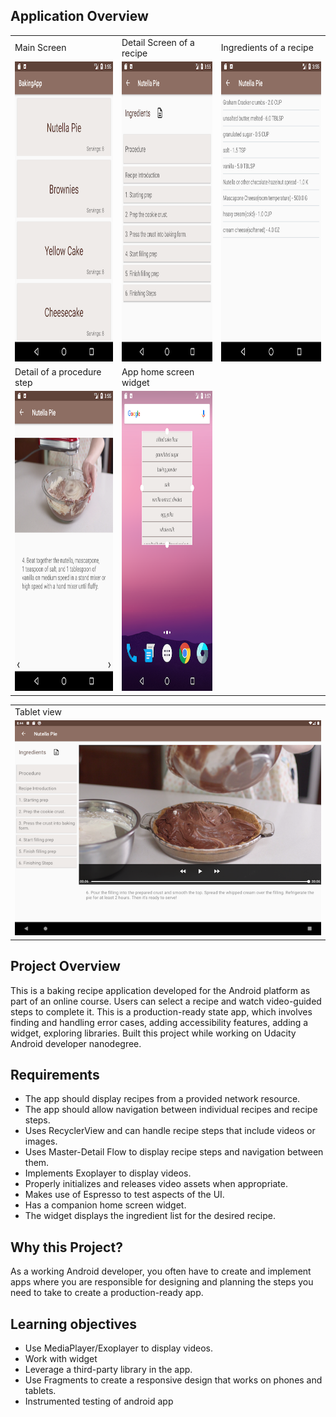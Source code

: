 ## Application Overview

<table>
  <tr>
    <td>Main Screen</td>
     <td>Detail Screen of a recipe</td>
     <td>Ingredients of a recipe</td>
  </tr>
  <tr>
    <td><img src="/screenshots/Screenshot_1593550514.png" width=270 height=480></td>
    <td><img src="/screenshots/Screenshot_1593550525.png" width=270 height=480></td>
     <td><img src="/screenshots/Screenshot_1593550533.png" width=270 height=480></td>
  </tr>
  <tr>
     <td>Detail of a procedure step</td>
     <td>App home screen widget</td>
  </tr>
  <tr>
  	<td><img src="/screenshots/Screenshot_1593550541.png" width=270 height=480></td>
     <td><img src="/screenshots/Screenshot_1593550639.png" width=270 height=480></td>
  </tr>
</table>

<table>
	<tr>
   <td>Tablet view</td>
  </tr>
  <tr>
  	<td><img src="/screenshots/Screenshot_1593567853.png" ></td>
    
  </tr>
 </table>


## Project Overview
This is a baking recipe application developed for the Android platform as part of an online course. Users can select a recipe and watch video-guided steps to complete it. This is a production-ready state app, which involves finding and handling error cases, adding accessibility features, adding a widget, exploring libraries. Built this project while working on Udacity Android developer nanodegree.

## Requirements
- The app should display recipes from a provided network resource.
- The app should allow navigation between individual recipes and recipe steps.
- Uses RecyclerView and can handle recipe steps that include videos or images.
- Uses Master-Detail Flow to display recipe steps and navigation between them.
- Implements Exoplayer to display videos.
- Properly initializes and releases video assets when appropriate.
- Makes use of Espresso to test aspects of the UI.
- Has a companion home screen widget.
- The widget displays the ingredient list for the desired recipe.

## Why this Project?
As a working Android developer, you often have to create and implement apps where you are responsible for designing and planning the steps you need to take to create a production-ready app.

## Learning objectives
- Use MediaPlayer/Exoplayer to display videos.
- Work with widget
- Leverage a third-party library in the app.
- Use Fragments to create a responsive design that works on phones and tablets.
- Instrumented testing of android app

